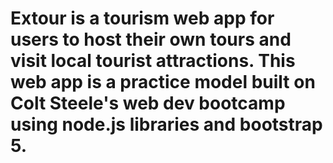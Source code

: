 # Extour is a tourism web app for users to host their own tours and visit local tourist attractions. This web app is a practice model built on Colt Steele's web dev bootcamp using node.js libraries and bootstrap 5.
